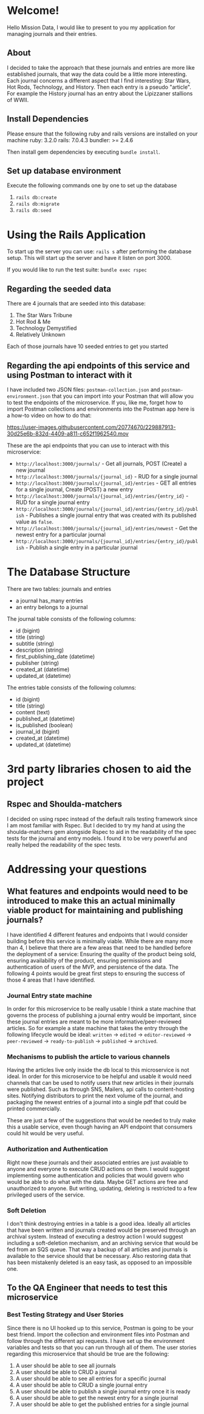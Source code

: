 # Welcome!

Hello Mission Data, I would like to present to you my application for managing journals and their entries.

## About

I decided to take the approach that these journals and entries are more like established journals, that way the data could be a little more interesting. Each journal concerns a different aspect that I find interesting: Star Wars, Hot Rods, Technology, and History. Then each entry is a pseudo "article". For example the History journal has an entry about the Lipizzaner stallions of WWII.


## Install Dependencies

Please ensure that the following ruby and rails versions are installed on your machine
ruby: 3.2.0
rails: 7.0.4.3
bundler: >= 2.4.6

Then install gem dependencies by executing `bundle install`.

## Set up database environment
Execute the following commands one by one to set up the database
1. `rails db:create`
2. `rails db:migrate`
3. `rails db:seed`

# Using the Rails Application

To start up the server you can use: `rails s` after performing the database setup. This will start up the server and have it listen on port 3000.

If you would like to run the test suite: `bundle exec rspec`

## Regarding the seeded data

There are 4 journals that are seeded into this database:
1. The Star Wars Tribune
2. Hot Rod & Me
3. Technology Demystified
4. Relatively Unknown

Each of those journals have 10 seeded entries to get you started

## Regarding the api endpoints of this service and using Postman to interact with it
I have included two JSON files: `postman-collection.json` and `postman-environment.json` that you can import into your Postman that will allow you to test the endpoints of the microservice. If you, like me, forget how to import Postman collections and environments into the Postman app here is a how-to video on how to do that:


https://user-images.githubusercontent.com/20774670/229887913-30d25e6b-832d-4409-a811-c652f1962540.mov


These are the api endpoints that you can use to interact with this microservice:
- `http://localhost:3000/journals/` - Get all journals, POST (Create) a new journal
- `http://localhost:3000/journals/{journal_id}` - RUD for a single journal
- `http://localhost:3000/journals/{journal_id}/entries` - GET all entries for a single journal, Create (POST) a new entry
- `http://localhost:3000/journals/{journal_id}/entries/{entry_id}` - RUD for a single journal entry
- `http://localhost:3000/journals/{journal_id}/entries/{entry_id}/publish` - Publishes a single journal entry that was created with its published value as `false`.
- `http://localhost:3000/journals/{journal_id}/entries/newest` - Get the newest entry for a particular journal
- `http://localhost:3000/journals/{journal_id}/entries/{entry_id}/publish` - Publish a single entry in a particular journal

# The Database Structure

There are two tables: journals and entries
- a journal has_many entries
- an entry belongs to a journal

The journal table consists of the following columns:
- id (bigint)
- title (string)
- subtitle (string)
- description (string)
- first_publishing_date (datetime)
- publisher (string)
- created_at (datetime)
- updated_at (datetime)

The entries table consists of the following columns:
- id (bigint)
- title (string)
- content (text)
- published_at (datetime)
- is_published (boolean)
- journal_id (bigint)
- created_at (datetime)
- updated_at (datetime)

# 3rd party libraries chosen to aid the project
## Rspec and Shoulda-matchers
I decided on using rspec instead of the default rails testing framework since I am most familiar with Rspec. But I decided to try my hand at using the shoulda-matchers gem alongside Rspec to aid in the readability of the spec tests for the journal and entry models. I found it to be very powerful and really helped the readability of the spec tests.


# Addressing your questions

## What features and endpoints would need to be introduced to make this an actual minimally viable product for maintaining and publishing journals?

I have identified 4 different features and endpoints that I would consider building before this service is minimally viable. While there are many more than 4, I believe that there are a few areas that need to be handled before the deployment of a service: Ensuring the quality of the product being sold, ensuring availability of the product, ensuring permissions and authentication of users of the MVP, and persistence of the data. The following 4 points would be great first steps to ensuring the success of those 4 areas that I have identified.

### Journal Entry state machine
In order for this microservice to be really usable I think a state machine that governs the process of publishing a journal entry would be important, since these journal entries are meant to be more informative/peer-reviewed articles. So for example a state machine that takes the entry through the following lifecycle would be ideal: `written` -> `edited` -> `editor-reviewed` -> `peer-reviewed` -> `ready-to-publish` -> `published` -> `archived`.

### Mechanisms to publish the article to various channels
Having the articles live only inside the db local to this microservice is not ideal. In order for this microservice to be helpful and usable it would need channels that can be used to notify users that new articles in their journals were published. Such as through SNS, Mailers, api calls to content-hosting sites. Notifying distributors to print the next volume of the journal, and packaging the newest entries of a journal into a single pdf that could be printed commercially.

These are just a few of the suggestions that would be needed to truly make this a usable service, even though having an API endpoint that consumers could hit would be very useful.

### Authorization and Authentication
Right now these journals and their associated entries are just avaiable to anyone and everyone to execute CRUD actions on them. I would suggest implementing some authentication and policies that would govern who would be able to do what with the data. Maybe GET actions are free and unauthorized to anyone. But writing, updating, deleting is restricted to a few privileged users of the service.

### Soft Deletion
I don't think destroying entries in a table is a good idea. Ideally all articles that have been written and journals created would be preserved through an archival system. Instead of executing a destroy action I would suggest including a soft-deletion mechanism, and an archiving service that would be fed from an SQS queue. That way a backup of all articles and journals is available to the service should that be necessary. Also restoring data that has been mistakenly deleted is an easy task, as opposed to an impossible one.

## To the QA Engineer that needs to test this microservice

### Best Testing Strategy and User Stories
Since there is no UI hooked up to this service, Postman is going to be your best friend. Import the collection and environment files into Postman and follow through the different api requests. I have set up the environment variables and tests so that you can run through all of them. The user stories regarding this microservice that should be true are the following:
1. A user should be able to see all journals
2. A user should be able to CRUD a journal
3. A user should be able to see all entries for a specific journal
4. A user should be able to CRUD a single journal entry
5. A user should be able to publish a single journal entry once it is ready
6. A user should be able to get the newest entry for a single journal
7. A user should be able to get the published entries for a single journal
